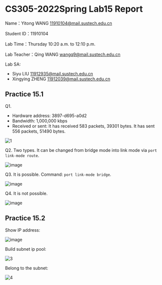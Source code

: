 # CS305-2022Spring Lab15 Report
Name：Yitong WANG 11910104@mail.sustech.edu.cn

Student ID：11910104

Lab Time：Thursday 10:20 a.m. to 12:10 p.m.

Lab Teacher：Qing WANG wangq9@mail.sustech.edu.cn

Lab SA:
- Siyu LIU 11912935@mail.sustech.edu.cn
- Xingying ZHENG 11912039@mail.sustech.edu.cn

## Practice 15.1
Q1. 
- Hardware address: 3897-d695-a0d2
- Bandwidth: 1,000,000 kbps
- Received or sent: It has received 583 packets, 39301 bytes. It has sent 556 packets, 51490 bytes.

![1](https://user-images.githubusercontent.com/64548919/172005005-fe7b7ec9-6a29-46d3-abbb-adfae7223611.png)

Q2. 
Two types. It can be changed from bridge mode into link mode via ```port link-mode route```.

![image](https://user-images.githubusercontent.com/64548919/172005773-2a8b1fb4-9da6-42f1-88b9-69d2dd41f127.png)

Q3.
It is possible. Command: ```port link-mode bridge```.

![image](https://user-images.githubusercontent.com/64548919/172005726-59204b28-c4c8-4247-8f6e-79a350fae2dd.png)

Q4. 
It is not possible.

![image](https://user-images.githubusercontent.com/64548919/172005867-caaafa88-8752-486b-81b1-20e82dc64922.png)

## Practice 15.2

Show IP address:

![image](https://user-images.githubusercontent.com/64548919/172006023-c00bb0b0-06b6-4d88-962a-bd3f77f039f9.png)

Build subnet ip pool:

![3](https://user-images.githubusercontent.com/64548919/172006042-b7b93b37-81df-48e1-a3eb-d249cdc5254b.png)

Belong to the subnet:

![4](https://user-images.githubusercontent.com/64548919/172006060-3a873015-a378-43fd-8d31-a158afbbdc12.png)
